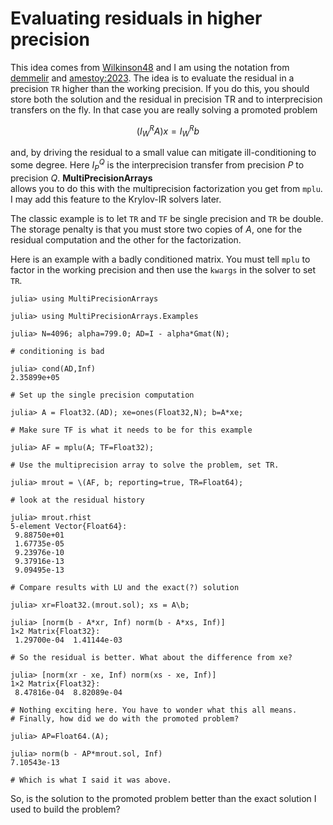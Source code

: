 # Evaluating residuals in higher precision

This idea comes from [Wilkinson48](@cite) and I am using the notation
from [demmelir](@cite) and [amestoy:2023](@cite).
The idea is to evaluate the
residual in a precision ```TR``` 
higher than the working precision. If you do this,
you should store both the solution and the residual in precision
TR and to interprecision transfers on the fly. In that case you are really
solving a promoted problem
```math
(I_W^R A) x = I_W^R b
```
and, by driving the residual to a small value can mitigate ill-conditioning
to some degree. Here $I_P^Q$ is the interprecision transfer from precision
$P$ to precision $Q$.
__MultiPrecisionArrays__  
allows you to do this with the multiprecision
factorization you get from ```mplu```. I may add this feature to the
Krylov-IR solvers later.

The classic example is to let ```TR``` 
and ```TF``` be single precision and ```TR``` be double.
The storage penalty is that you must store two copies of $A$, one for the
residual computation and the other for the factorization.

Here is an example with a badly conditioned matrix. You must tell
```mplu``` to factor in the working precision and then use the
```kwargs``` in the solver to set ```TR```.

```
julia> using MultiPrecisionArrays

julia> using MultiPrecisionArrays.Examples

julia> N=4096; alpha=799.0; AD=I - alpha*Gmat(N);

# conditioning is bad

julia> cond(AD,Inf)
2.35899e+05

# Set up the single precision computation

julia> A = Float32.(AD); xe=ones(Float32,N); b=A*xe;

# Make sure TF is what it needs to be for this example

julia> AF = mplu(A; TF=Float32);

# Use the multiprecision array to solve the problem, set TR.

julia> mrout = \(AF, b; reporting=true, TR=Float64);

# look at the residual history

julia> mrout.rhist
5-element Vector{Float64}:
 9.88750e+01
 1.67735e-05
 9.23976e-10
 9.37916e-13
 9.09495e-13

# Compare results with LU and the exact(?) solution

julia> xr=Float32.(mrout.sol); xs = A\b;

julia> [norm(b - A*xr, Inf) norm(b - A*xs, Inf)]
1×2 Matrix{Float32}:
 1.29700e-04  1.41144e-03

# So the residual is better. What about the difference from xe?

julia> [norm(xr - xe, Inf) norm(xs - xe, Inf)]
1×2 Matrix{Float32}:
 8.47816e-04  8.82089e-04

# Nothing exciting here. You have to wonder what this all means.
# Finally, how did we do with the promoted problem?

julia> AP=Float64.(A);

julia> norm(b - AP*mrout.sol, Inf)
7.10543e-13

# Which is what I said it was above.
```

So, is the solution to the promoted problem better than the exact solution
I used to build the problem?

